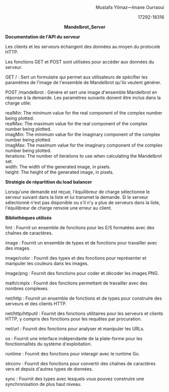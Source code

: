 
<p align=right> Mustafa Yilmaz—Imane Ourraoui</p>

<p align=right> 17292-18316 </p>

<p align=center> <strong>Mandelbrot_Server </strong>  </p>



<p align=left> <strong>Documentation de l'API du serveur</strong>  </p>

<p>Les clients et les serveurs échangent des données au moyen du protocole HTTP.</p>
<p>Les fonctions GET et POST sont utilisées pour accéder aux données du serveur.</p>
<p>GET / : Sert un formulaire qui permet aux utilisateurs de spécifier les paramètres de l'image de l'ensemble de Mandelbrot qu'ils veulent générer.</p>
<p>POST /mandelbrot : Génère et sert une image d'ensemble Mandelbrot en réponse à la demande. Les paramètres suivants doivent être inclus dans la charge utile: </p>
<p>realMin: The minimum value for the real component of the complex number being plotted.<br>
realMax: The maximum value for the real component of the complex number being plotted.<br>
imagMin: The minimum value for the imaginary component of the complex number being plotted.<br>
imagMax: The maximum value for the imaginary component of the complex number being plotted.<br>
iterations: The number of iterations to use when calculating the Mandelbrot set.<br>
width: The width of the generated image, in pixels.<br>
height: The height of the generated image, in pixels.<br>
</p>

<p align=left> <strong>Stratégie de répartition du load balancer</strong>  </p>
 
 <p>Lorsqu'une demande est reçue, l'équilibreur de charge sélectionne le serveur suivant dans la liste et lui transmet la demande. Si le serveur sélectionné n'est pas disponible ou s'il n'y a plus de serveurs dans la liste, l'équilibreur de charge renvoie une erreur au client.</p>
    
<p align=left> <strong>Bibliothèques utilisés</strong>  </p>

<p>fmt : Fournit un ensemble de fonctions pour les E/S formatées avec des chaînes de caractères.</p>
<p>image : Fournit un ensemble de types et de fonctions pour travailler avec des images.</p>
<p>image/color : Fournit des types et des fonctions pour représenter et manipuler les couleurs dans les images.</p>
<p>image/png : Fournit des fonctions pour coder et décoder les images PNG.</p>
<p>math/cmplx : Fournit des fonctions permettant de travailler avec des nombres complexes.</p>
<p>net/http : Fournit un ensemble de fonctions et de types pour construire des serveurs et des clients HTTP.</p>
<p>net/http/httputil : Fournit des fonctions utilitaires pour les serveurs et clients HTTP, y compris des fonctions pour les requêtes par procuration.</p>
<p>net/url : Fournit des fonctions pour analyser et manipuler les URLs.</p>
<p>os : Fournit une interface indépendante de la plate-forme pour les fonctionnalités du système d'exploitation.</p>
<p>runtime : Fournit des fonctions pour interagir avec le runtime Go.</p>
<p>strconv : Fournit des fonctions pour convertir des chaînes de caractères vers et depuis d'autres types de données.</p>
<p>sync : Fournit des types avec lesquels vous pouvez construire une synchronisation de plus haut niveau.</p>


